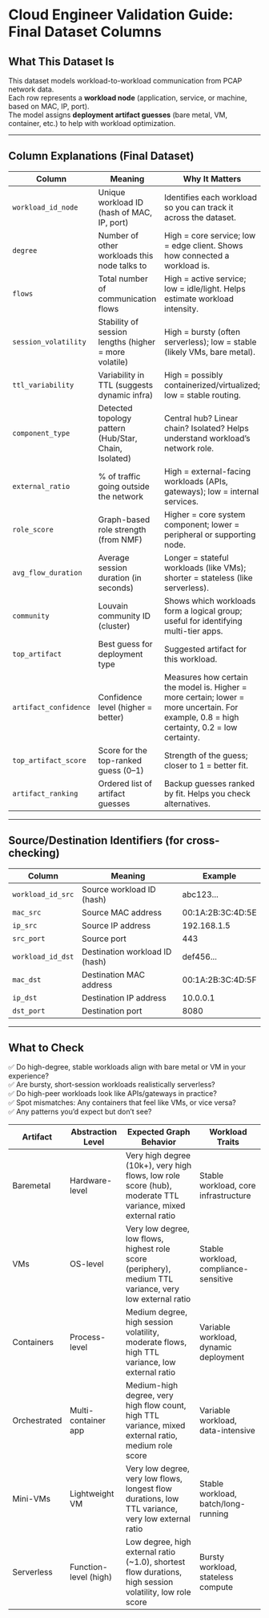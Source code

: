 # Cloud Engineer Validation Guide: Final Dataset Columns

## What This Dataset Is

This dataset models workload-to-workload communication from PCAP network data.  
Each row represents a **workload node** (application, service, or machine, based on MAC, IP, port).  
The model assigns **deployment artifact guesses** (bare metal, VM, container, etc.) to help with workload optimization.

---

## Column Explanations (Final Dataset)

| **Column**            | **Meaning**                                         | **Why It Matters**                                                                 | **Example**                           |
|-----------------------|-------------------------------------------------------------------|------------------------------------------------------------------------------------|---------------------------------------|
| `workload_id_node`    | Unique workload ID (hash of MAC, IP, port)                         | Identifies each workload so you can track it across the dataset.                   | abc123...                              |
| `degree`              | Number of other workloads this node talks to                      | High = core service; low = edge client. Shows how connected a workload is.         | 12 = core API; 2 = edge client        |
| `flows`               | Total number of communication flows                               | High = active service; low = idle/light. Helps estimate workload intensity.        | 100 = active; 5 = light               |
| `session_volatility`  | Stability of session lengths (higher = more volatile)              | High = bursty (often serverless); low = stable (likely VMs, bare metal).           | 0.3 = stable; 1.2 = bursty            |
| `ttl_variability`     | Variability in TTL (suggests dynamic infra)                        | High = possibly containerized/virtualized; low = stable routing.                   | 1.5 = unstable; 0.2 = stable          |
| `component_type`      | Detected topology pattern (Hub/Star, Chain, Isolated)              | Central hub? Linear chain? Isolated? Helps understand workload’s network role.     | Hub/Star = central node, many peers   |
| `external_ratio`      | % of traffic going outside the network                            | High = external-facing workloads (APIs, gateways); low = internal services.        | 0.9 = mostly external; 0.1 = internal |
| `role_score`          | Graph-based role strength (from NMF)                               | Higher = core system component; lower = peripheral or supporting node.             | 0.8 = core service; 0.2 = peripheral  |
| `avg_flow_duration`   | Average session duration (in seconds)                              | Longer = stateful workloads (like VMs); shorter = stateless (like serverless).     | 300 = long; 10 = short                |
| `community`           | Louvain community ID (cluster)                                     | Shows which workloads form a logical group; useful for identifying multi-tier apps.| 5 = grouped with 5 other nodes        |
| `top_artifact`        | Best guess for deployment type                                     | Suggested artifact for this workload.                                              | vm, container, baremetal              |
| `artifact_confidence` | Confidence level (higher = better)                                  | Measures how certain the model is. Higher = more certain; lower = more uncertain. For example, 0.8 = high certainty, 0.2 = low certainty.
| `top_artifact_score`  | Score for the top-ranked guess (0–1)                               | Strength of the guess; closer to 1 = better fit.                                   | 0.85 = strong match                   |
| `artifact_ranking`    | Ordered list of artifact guesses                                   | Backup guesses ranked by fit. Helps you check alternatives.                        | ["container", "vm", "baremetal"]      |

---

## Source/Destination Identifiers (for cross-checking)

| **Column**         | **Meaning**                     | **Example**            |
|--------------------|--------------------------------|------------------------|
| `workload_id_src`  | Source workload ID (hash)       | abc123...              |
| `mac_src`          | Source MAC address             | 00:1A:2B:3C:4D:5E      |
| `ip_src`           | Source IP address              | 192.168.1.5            |
| `src_port`         | Source port                    | 443                    |
| `workload_id_dst`  | Destination workload ID (hash) | def456...              |
| `mac_dst`          | Destination MAC address        | 00:1A:2B:3C:4D:5F      |
| `ip_dst`           | Destination IP address         | 10.0.0.1               |
| `dst_port`         | Destination port               | 8080                   |

---

## What to Check

✅ Do high-degree, stable workloads align with bare metal or VM in your experience?  
✅ Are bursty, short-session workloads realistically serverless?  
✅ Do high-peer workloads look like APIs/gateways in practice?  
✅ Spot mismatches: Any containers that feel like VMs, or vice versa?  
✅ Any patterns you’d expect but don’t see?



| Artifact       | Abstraction Level       | Expected Graph Behavior                                                                                          | Workload Traits                        |
|----------------|--------------------------|-------------------------------------------------------------------------------------------------------------------|----------------------------------------|
| Baremetal      | Hardware-level           | Very high degree (10k+), very high flows, low role score (hub), moderate TTL variance, mixed external ratio       | Stable workload, core infrastructure   |
| VMs            | OS-level                 | Very low degree, low flows, highest role score (periphery), medium TTL variance, very low external ratio          | Stable workload, compliance-sensitive  |
| Containers     | Process-level            | Medium degree, high session volatility, moderate flows, high TTL variance, low external ratio                     | Variable workload, dynamic deployment  |
| Orchestrated   | Multi-container app      | Medium-high degree, very high flow count, high TTL variance, mixed external ratio, medium role score             | Variable workload, data-intensive      |
| Mini-VMs       | Lightweight VM           | Very low degree, very low flows, longest flow durations, low TTL variance, very low external ratio                | Stable workload, batch/long-running    |
| Serverless     | Function-level (high)    | Low degree, high external ratio (~1.0), shortest flow durations, high session volatility, low role score          | Bursty workload, stateless compute     |


